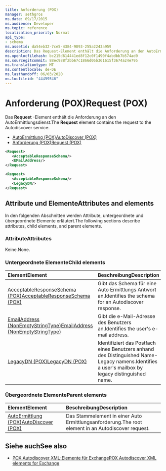 ```yaml
---
title: Anforderung (POX)
manager: sethgros
ms.date: 09/17/2015
ms.audience: Developer
ms.topic: reference
localization_priority: Normal
api_type:
- schema
ms.assetid: da54eb32-7ce5-4384-9893-255a2243a959
description: Das Request-Element enthält die Anforderung an den AutoErmittlungsdienst.
ms.openlocfilehash: bc215d614441ed8f12c0f1490f4abdbb7b574ad0
ms.sourcegitcommit: 88ec988f2bb67c1866d06b361615f3674a24e795
ms.translationtype: MT
ms.contentlocale: de-DE
ms.lasthandoff: 06/03/2020
ms.locfileid: "44459546"
---
```

# <a name="request-pox"></a><span data-ttu-id="ca283-103">Anforderung (POX)</span><span class="sxs-lookup"><span data-stu-id="ca283-103">Request (POX)</span></span>

<span data-ttu-id="ca283-104">Das **Request** -Element enthält die Anforderung an den AutoErmittlungsdienst.</span><span class="sxs-lookup"><span data-stu-id="ca283-104">The **Request** element contains the request to the Autodiscover service.</span></span> 
  
- [<span data-ttu-id="ca283-105">AutoErmittlung (POX)</span><span class="sxs-lookup"><span data-stu-id="ca283-105">AutoDiscover (POX)</span></span>](autodiscover-pox.md) 
- [<span data-ttu-id="ca283-106">Anforderung (POX)</span><span class="sxs-lookup"><span data-stu-id="ca283-106">Request (POX)</span></span>](request-pox.md)
  
```xml
<Request>
   <AcceptableResponseSchema/>
   <EMailAddress/>
</Request>
```

```xml
<Request>
   <AcceptableResponseSchema/> 
   <LegacyDN/>
</Request>
```

## <a name="attributes-and-elements"></a><span data-ttu-id="ca283-107">Attribute und Elemente</span><span class="sxs-lookup"><span data-stu-id="ca283-107">Attributes and elements</span></span>

<span data-ttu-id="ca283-108">In den folgenden Abschnitten werden Attribute, untergeordnete und übergeordnete Elemente erläutert.</span><span class="sxs-lookup"><span data-stu-id="ca283-108">The following sections describe attributes, child elements, and parent elements.</span></span>
  
### <a name="attributes"></a><span data-ttu-id="ca283-109">Attribute</span><span class="sxs-lookup"><span data-stu-id="ca283-109">Attributes</span></span>

<span data-ttu-id="ca283-110">Keine.</span><span class="sxs-lookup"><span data-stu-id="ca283-110">None.</span></span>
  
### <a name="child-elements"></a><span data-ttu-id="ca283-111">Untergeordnete Elemente</span><span class="sxs-lookup"><span data-stu-id="ca283-111">Child elements</span></span>

|<span data-ttu-id="ca283-112">**Element**</span><span class="sxs-lookup"><span data-stu-id="ca283-112">**Element**</span></span>|<span data-ttu-id="ca283-113">**Beschreibung**</span><span class="sxs-lookup"><span data-stu-id="ca283-113">**Description**</span></span>|
|:-----|:-----|
|[<span data-ttu-id="ca283-114">AcceptableResponseSchema (POX)</span><span class="sxs-lookup"><span data-stu-id="ca283-114">AcceptableResponseSchema (POX)</span></span>](acceptableresponseschema-pox.md) <br/> |<span data-ttu-id="ca283-115">Gibt das Schema für eine Auto Ermittlungs Antwort an.</span><span class="sxs-lookup"><span data-stu-id="ca283-115">Identifies the schema for an Autodiscover response.</span></span>  <br/> |
|[<span data-ttu-id="ca283-116">EmailAddress (NonEmptyStringType)</span><span class="sxs-lookup"><span data-stu-id="ca283-116">EmailAddress (NonEmptyStringType)</span></span>](emailaddress-nonemptystringtype.md) <br/> |<span data-ttu-id="ca283-117">Gibt die e-Mail-Adresse des Benutzers an.</span><span class="sxs-lookup"><span data-stu-id="ca283-117">Identifies the user's e-mail address.</span></span>  <br/> |
|[<span data-ttu-id="ca283-118">LegacyDN (POX)</span><span class="sxs-lookup"><span data-stu-id="ca283-118">LegacyDN (POX)</span></span>](legacydn-pox.md) <br/> |<span data-ttu-id="ca283-119">Identifiziert das Postfach eines Benutzers anhand des Distinguished Name-Legacy namens.</span><span class="sxs-lookup"><span data-stu-id="ca283-119">Identifies a user's mailbox by legacy distinguished name.</span></span>  <br/> |
   
### <a name="parent-elements"></a><span data-ttu-id="ca283-120">Übergeordnete Elemente</span><span class="sxs-lookup"><span data-stu-id="ca283-120">Parent elements</span></span>

|<span data-ttu-id="ca283-121">**Element**</span><span class="sxs-lookup"><span data-stu-id="ca283-121">**Element**</span></span>|<span data-ttu-id="ca283-122">**Beschreibung**</span><span class="sxs-lookup"><span data-stu-id="ca283-122">**Description**</span></span>|
|:-----|:-----|
|[<span data-ttu-id="ca283-123">AutoErmittlung (POX)</span><span class="sxs-lookup"><span data-stu-id="ca283-123">AutoDiscover (POX)</span></span>](autodiscover-pox.md) <br/> |<span data-ttu-id="ca283-124">Das Stammelement in einer Auto Ermittlungsanforderung.</span><span class="sxs-lookup"><span data-stu-id="ca283-124">The root element in an Autodiscover request.</span></span>  <br/> |
   
## <a name="see-also"></a><span data-ttu-id="ca283-125">Siehe auch</span><span class="sxs-lookup"><span data-stu-id="ca283-125">See also</span></span>

- [<span data-ttu-id="ca283-126">POX Autodiscover XML-Elemente für Exchange</span><span class="sxs-lookup"><span data-stu-id="ca283-126">POX Autodiscover XML elements for Exchange</span></span>](pox-autodiscover-xml-elements-for-exchange.md)

